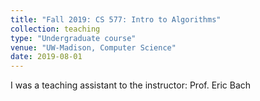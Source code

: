```yaml
---
title: "Fall 2019: CS 577: Intro to Algorithms"
collection: teaching
type: "Undergraduate course"
venue: "UW-Madison, Computer Science"
date: 2019-08-01
---
```


I was a teaching assistant to the instructor: Prof. Eric Bach